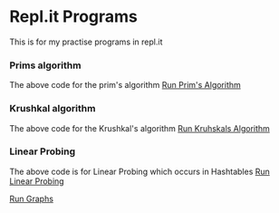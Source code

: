 # Repl.it Programs
This is for my practise programs in repl.it

### Prims algorithm 
The above code for the prim's algorithm <a href="https://primsalgorithm.srikanthsriku.repl.run">Run Prim's Algorithm</a>


### Krushkal algorithm
The above code for the Krushkal's algorithm <a href="https://krushkalalgorithm.srikanthsriku.repl.run">Run Kruhskals Algorithm</a>

 ### Linear Probing
 
 The above code is for Linear Probing which occurs in Hashtables <a href="https://linearprobing.srikanthsriku.repl.run">Run Linear Probing</a>
 
 <a href="https://graphs.srikanthsriku.repl.run">Run Graphs</a>
